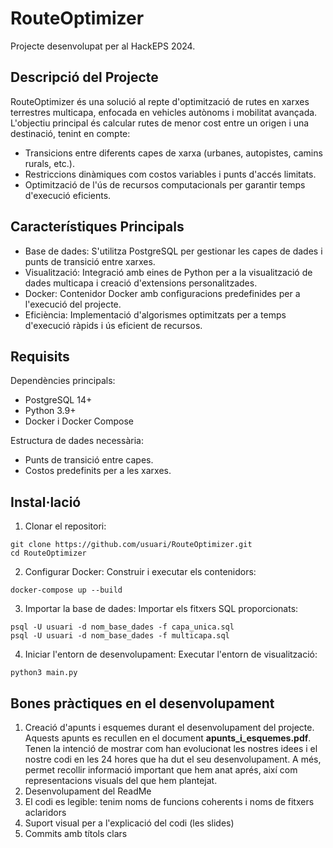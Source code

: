 # RouteOptimizer

Projecte desenvolupat per al HackEPS 2024.

## Descripció del Projecte

RouteOptimizer és una solució al repte d'optimització de rutes en xarxes terrestres multicapa, enfocada en vehicles autònoms i mobilitat avançada. L'objectiu principal és calcular rutes de menor cost entre un origen i una destinació, tenint en compte:

* Transicions entre diferents capes de xarxa (urbanes, autopistes, camins rurals, etc.).
* Restriccions dinàmiques com costos variables i punts d'accés limitats.
* Optimització de l'ús de recursos computacionals per garantir temps d'execució eficients.

## Característiques Principals

* Base de dades: S'utilitza PostgreSQL per gestionar les capes de dades i punts de transició entre xarxes.
* Visualització: Integració amb eines de Python per a la visualització de dades multicapa i creació d'extensions personalitzades.
* Docker: Contenidor Docker amb configuracions predefinides per a l'execució del projecte.
* Eficiència: Implementació d'algorismes optimitzats per a temps d'execució ràpids i ús eficient de recursos.

## Requisits

Dependències principals:
* PostgreSQL 14+
* Python 3.9+
* Docker i Docker Compose

Estructura de dades necessària:
* Punts de transició entre capes.
* Costos predefinits per a les xarxes.

## Instal·lació

1. Clonar el repositori:
```
git clone https://github.com/usuari/RouteOptimizer.git
cd RouteOptimizer
```
2. Configurar Docker: Construir i executar els contenidors:
```
docker-compose up --build
```
3. Importar la base de dades: Importar els fitxers SQL proporcionats:
```
psql -U usuari -d nom_base_dades -f capa_unica.sql
psql -U usuari -d nom_base_dades -f multicapa.sql
```
4. Iniciar l'entorn de desenvolupament: Executar l'entorn de visualització:
```
python3 main.py
```
## Bones pràctiques en el desenvolupament
1. Creació d'apunts i esquemes durant el desenvolupament del projecte. 
Aquests apunts es recullen en el document **apunts_i_esquemes.pdf**. Tenen la intenció de mostrar com han evolucionat les nostres idees i el nostre codi en les 24 hores que ha dut el seu desenvolupament. A més, permet recollir informació important que hem anat aprés, així com representacions visuals del que hem plantejat. 
2. Desenvolupament del ReadMe
3. El codi es legible: tenim noms de funcions coherents i noms de fitxers aclaridors
5. Suport visual per a l'explicació del codi (les slides)
6. Commits amb títols clars



